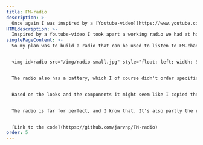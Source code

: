 ```yaml
---
title: FM-radio
description: >-
  Once again I was inspired by a [Youtube-video](https://www.youtube.com/watch?v=RqyhvlMKt14) from GreatScott. This time I started making an FM-radio. We did have a completely working FM-radio at home though, but it wasn't in use. So I took it apart and took the speaker elements and antenna that I then used to make a new radio. Clever, right?
HTMLdescription: >-
  Inspired by a Youtube-video I took apart a working radio we had at home, grabbed the speaker elements and antenna from it and then used those to build another radio. Clever, right?
singlePageContent: >-
  So my plan was to build a radio that can be used to listen to FM-channels. I started making the project even though we didn't really have use for a radio at home. We just sometimes listen to games of Porin Ässät. And I did use the parts from the other quite old radio we had at home, which didn't make much sense. I disassembled a working radio and made another radio from the same parts. At least I learned something while making the radio.


  <img id=radio src="/img/radio-small.jpg" style="float: left; width: 500px" alt="DIY wooden radio">Once again the case is that I don't remember all the details of this project. I'll try to dig through my memory and my computer to find as much information as possible. As the radio receiver I used the same module GreatScott used in his video, the TEA5767. I controlled it unsurprisingly with an Atmega328P-microcontroller with commands sent via I2C. The audio signal goes from the radio receiver through digitally controlled potentiometer, an operational amplifier and audio power amplifier to the speakers. I ordered the audio amplifier from China, and it has Bluetooth built-in, so my radio functions also as a BT-speaker. I think I directed the audio signal kind of weirdly from the radio receiver through an Op-Amp to the digital potentiometer and then again through another Op-Amp to the main audio amplifier. I did have a few reasons for this. Firstly, I wanted to be able to change the amplitude of the audio so that the audio volume would be good for the maximum and minimum values of the digital potentiometer. So I connected the first Op-Amp so that I could adjust the amplitude of the signal with a physical potentiometer. The other Op-Amp is just a so called "voltage follower", so it doesn't do change the signal in any ways. It's probably quite useless. I think I used it because I didn't know what's the input impedance of the audio amplifier from China. Had I connected the digital potentiometer directly to the amplifier the signal could maybe have dampened a slight bit, if the input impedance wasn't very high. The Op-Amp on the other hand can supply a bit of current without the amplitude of the signal changing. I don't know if that explanation made any sense, hopefully you understood.<img id=radio-inside src="/img/radio-inside-small.jpg" style="float: left; width: 500px" alt="The radio from the inside. Electronics and wires.">


  The radio also has a battery, which I of course didn't order specifically for this project. I disassembled an old laptop we had laying around at home and took the batteries from it. Then I ordered a module that takes care of the batteries' health. (It makes sure the batteries don't overcharge or overdischarge, and it also has a short circuit protection.)


  Based on the looks and the components it might seem like I copied the entire project straight from Youtube. However that's not the case. For example the digital potentiometer I used (X9C104) is different than the one in the video (probably because it was cheaper). I learned how to use it using its datasheet. Also, I wrote the code myself. Again, I don't have much to say about it, because I don't remember much about how it works. Some time after making the radio I realized that the code probably sucks, because, when using the radio, the program jumps from one function to another without returning anything or getting to the end of the function. This is definitely not good. So, in hindsight, I made the operating system of the radio very poorly.<img id=radio-inside2 src="/img/radio-inside2-small.jpg" style="float: right; width: 400px" alt="Electronics of the radio. X9C104, operational amplifier, Atmega328P, TEA5767 and other components."> I never fixed this problem though, because the radio worked. Of course if this caused problems or someone else than me used the radio I would fix the problem. Now that I'm writing about this I feel really embarrassed, but I am not going to start fixing the code anymore. You learn from your mistakes.


  The radio is far for perfect, and I know that. It's also partly the reason why this radio hasn't been used much. The audio quality isn't marvelous, which is to be expected if you use old speakers snatched from an old radio and stick them in a case without considering the acoustics at all. In addition to that the audio amplifier has one very annoying feature: When you turn on the radio, it makes a buzzing sound. And it's very loud for some reason. You almost want to cover your ears. This is why you pretty much want to avoid turning on the radio.


  [Link to the code](https://github.com/jarvnp/FM-radio)
order: 5
---
```

